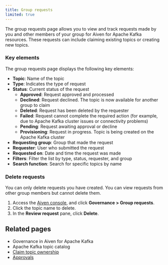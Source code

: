 ```yaml
---
title: Group requests
limited: true
---
```


The group requests page allows you to view and track requests made by you and other members of your group for Aiven for Apache Kafka resources.
These requests can include claiming existing topics or creating new topics.

### Key elements

The group requests page displays the following key elements:

- **Topic**: Name of the topic
- **Type**: Indicates the type of request
- **Status**: Current status of the request
  - **Approved**: Request approved and processed
  - **Declined**: Request declined. The topic is now available for another group to claim
  - **Deleted**: Request has been deleted by the requester
  - **Failed**: Request cannot complete the required action (for example, due to
    Apache Kafka cluster issues or connectivity problems)
  - **Pending**: Request awaiting approval or decline
  - **Provisioning**: Request in progress. Topic is being created on the Apache Kafka
    cluster
- **Requesting group**: Group that made the request
- **Requester**: User who submitted the request
- **Requested on**: Date and time the request was made
- **Filters**: Filter the list by type, status, requester, and group
- **Search function**: Search for specific topics by name

### Delete requests

You can only delete requests you have created. You can view requests from other group
members but cannot delete them.

1. Access the [Aiven console](https://console.aiven.io/), and click
   **Governance > Group requests**.
1. Click the topic name to delete.
1. In the **Review request** pane, click **Delete**.

## Related pages

- Governance in Aiven for Apache Kafka
- Apache Kafka topic catalog
- [Claim topic ownership](/docs/products/kafka/howto/claim-topic)
- [Approvals](/docs/products/kafka/howto/approvals)
